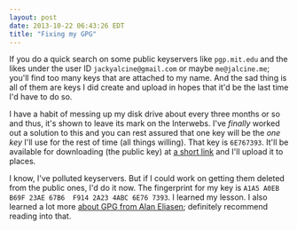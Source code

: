 ```yaml
---
layout: post
date: 2013-10-22 06:43:26 EDT
title: "Fixing my GPG"
---
```


If you do a quick search on some public keyservers like `pgp.mit.edu` and the
likes under the user ID `jackyalcine@gmail.com` or maybe `me@jalcine.me`;
you'll find too many keys that are attached to my name. And the sad thing is
all of them are keys I did create and upload in hopes that it'd be the last
time I'd have to do so.

I have a habit of messing up my disk drive about every three months or so and
thus, it's shown to leave its mark on the Interwebs. I've *finally* worked out
a solution to this and you can rest assured that one key will be the *one key*
I'll use for the rest of time (all things willing). That key is `6E767393`.
It'll be available for downloading (the public key) at [a short link][gpg] and
I'll upload it to places.

I know, I've polluted keyservers. But if I could work on getting them deleted
from the public ones, I'd do it now. The fingerprint for my key is `A1A5 A0EB
B69F 23AE 67B6  F914 2A23 4ABC 6E76 7393`. I learned my lesson. I also learned
a lot more [about GPG from Alan Eliasen][gpgblogpost]; definitely recommend
reading into that.

[gpg]: /jalcine.gpg
[gpgblogpost]: http://futureboy.us/pgp.html
